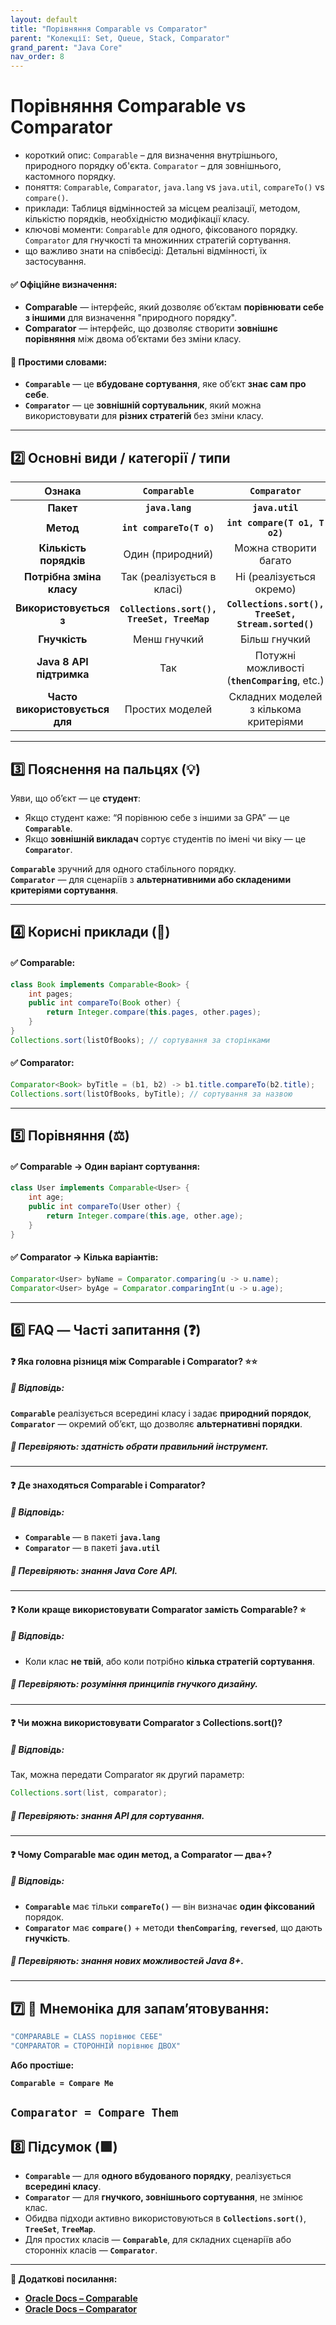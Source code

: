 ```yaml
---
layout: default
title: "Порівняння Comparable vs Comparator"
parent: "Колекції: Set, Queue, Stack, Comparator"
grand_parent: "Java Core"
nav_order: 8
---
```


# Порівняння Comparable vs Comparator

*   короткий опис: `Comparable` – для визначення внутрішнього, природного порядку об'єкта. `Comparator` – для зовнішнього, кастомного порядку.
*   поняття: `Comparable`, `Comparator`, `java.lang` vs `java.util`, `compareTo()` vs `compare()`.
*   приклади: Таблиця відмінностей за місцем реалізації, методом, кількістю порядків, необхідністю модифікації класу.
*   ключові моменти: `Comparable` для одного, фіксованого порядку. `Comparator` для гнучкості та множинних стратегій сортування.
*   що важливо знати на співбесіді: Детальні відмінності, їх застосування.

#### **✅ Офіційне визначення:**

* **Comparable** — інтерфейс, який дозволяє об’єктам **порівнювати себе з іншими** для визначення "природного порядку".
* **Comparator** — інтерфейс, що дозволяє створити **зовнішнє порівняння** між двома об’єктами без зміни класу.

#### **🧠 Простими словами:**

* **`Comparable`** — це **вбудоване сортування**, яке об’єкт **знає сам про себе**.
* **`Comparator`** — це **зовнішній сортувальник**, який можна використовувати для **різних стратегій** без зміни класу.

---

## **2️⃣ Основні види / категорії / типи**

| Ознака | `Comparable` | `Comparator` |
| :---: | :---: | :---: |
| **Пакет** | **`java.lang`** | **`java.util`** |
| **Метод** | **`int compareTo(T o)`** | **`int compare(T o1, T o2)`** |
| **Кількість порядків** | Один (природний) | Можна створити багато |
| **Потрібна зміна класу** | Так (реалізується в класі) | Ні (реалізується окремо) |
| **Використовується з** | **`Collections.sort(), TreeSet, TreeMap`** | **`Collections.sort(), TreeSet, Stream.sorted()`** |
| **Гнучкість** | Менш гнучкий | Більш гнучкий |
| **Java 8 API підтримка** | Так | Потужні можливості (**`thenComparing`**, etc.) |
| **Часто використовується для** | Простих моделей | Складних моделей з кількома критеріями |

---

## **3️⃣ Пояснення на пальцях (💡)**

Уяви, що об’єкт — це **студент**:

* Якщо студент каже: “Я порівнюю себе з іншими за GPA” — це **`Comparable`**.
* Якщо **зовнішній викладач** сортує студентів по імені чи віку — це **`Comparator`**.

**`Comparable`** зручний для одного стабільного порядку.  
**`Comparator`** — для сценаріїв з **альтернативними або складеними критеріями сортування**.

---

## **4️⃣ Корисні приклади (🧪)**

#### **✅ Comparable:**

```java
class Book implements Comparable<Book> {
    int pages;
    public int compareTo(Book other) {
        return Integer.compare(this.pages, other.pages);
    }
}
Collections.sort(listOfBooks); // сортування за сторінками
```
#### **✅ Comparator:**

```java
Comparator<Book> byTitle = (b1, b2) -> b1.title.compareTo(b2.title);
Collections.sort(listOfBooks, byTitle); // сортування за назвою
```
---

## **5️⃣ Порівняння (⚖️)**

#### **✅ Comparable → Один варіант сортування:**

```java
class User implements Comparable<User> {
    int age;
    public int compareTo(User other) {
        return Integer.compare(this.age, other.age);
    }
}
```
#### **✅ Comparator → Кілька варіантів:**


```java
Comparator<User> byName = Comparator.comparing(u -> u.name);
Comparator<User> byAge = Comparator.comparingInt(u -> u.age);
```
---

## **6️⃣ FAQ — Часті запитання (❓)**

#### **❓ Яка головна різниця між Comparable і Comparator? ⭐️⭐️**

##### **💬 Відповідь:**

**`Comparable`** реалізується всередині класу і задає **природний порядок**, **`Comparator`** — окремий об’єкт, що дозволяє **альтернативні порядки**.

##### **📌 Перевіряють: здатність обрати правильний інструмент.**

---

#### **❓ Де знаходяться Comparable і Comparator?**

##### **💬 Відповідь:**

* **`Comparable`** — в пакеті **`java.lang`**
* **`Comparator`** — в пакеті **`java.util`**

##### **📌 Перевіряють: знання Java Core API.**

---

#### **❓ Коли краще використовувати Comparator замість Comparable? ⭐️**

##### **💬 Відповідь:**

* Коли клас **не твій**, або коли потрібно **кілька стратегій сортування**.

##### **📌 Перевіряють: розуміння принципів гнучкого дизайну.**

---

#### **❓ Чи можна використовувати Comparator з Collections.sort()?**

##### **💬 Відповідь:**

Так, можна передати Comparator як другий параметр:

```java
Collections.sort(list, comparator);
```
##### **📌 Перевіряють: знання API для сортування.**

---

#### **❓ Чому Comparable має один метод, а Comparator — два\+?**

##### **💬 Відповідь:**

* **`Comparable`** має тільки **`compareTo()`** — він визначає **один фіксований** порядок.
* **`Comparator`** має **`compare()`** \+ методи **`thenComparing`**, **`reversed`**, що дають **гнучкість**.

##### **📌 Перевіряють: знання нових можливостей Java 8+.**

---

## **7️⃣ 🧠 Мнемоніка для запам’ятовування:**

```java
"COMPARABLE = CLASS порівнює СЕБЕ"
"COMPARATOR = СТОРОННІЙ порівнює ДВОХ"
```
**Або простіше:**

**`Comparable = Compare Me`**

**`Comparator = Compare Them`**
---

## **8️⃣ Підсумок (🟩)**

* **`Comparable`** — для **одного вбудованого порядку**, реалізується **всередині класу**.
* **`Comparator`** — для **гнучкого, зовнішнього сортування**, не змінює клас.
* Обидва підходи активно використовуються в **`Collections.sort()`**, **`TreeSet`**, **`TreeMap`**.
* Для простих класів — **`Comparable`**, для складних сценаріїв або сторонніх класів — **`Comparator`**.

---

**🔗 Додаткові посилання:**

* [**Oracle Docs – Comparable**](https://docs.oracle.com/javase/8/docs/api/java/lang/Comparable.html)
* [**Oracle Docs – Comparator**](https://docs.oracle.com/javase/8/docs/api/java/util/Comparator.html)